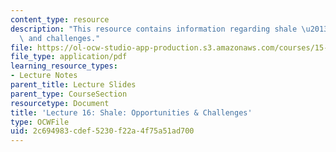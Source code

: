 ```yaml
---
content_type: resource
description: "This resource contains information regarding shale \u2013 opportunities\
  \ and challenges."
file: https://ol-ocw-studio-app-production.s3.amazonaws.com/courses/15-031j-energy-decisions-markets-and-policies-spring-2012/2c694983cdef5230f22a4f75a51ad700_MIT15_031JS12_lec16.pdf
file_type: application/pdf
learning_resource_types:
- Lecture Notes
parent_title: Lecture Slides
parent_type: CourseSection
resourcetype: Document
title: 'Lecture 16: Shale: Opportunities & Challenges'
type: OCWFile
uid: 2c694983-cdef-5230-f22a-4f75a51ad700
---
```

